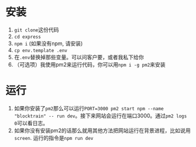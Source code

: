 # 安装

1. `git clone`这份代码
2. `cd express`
3. `npm i` (如果没有npm, 请安装)
4. `cp env.template .env`
5. 在`.env`替换掉那些变量。可以问客户要，或者我私下给你
6. （可选项）我使用pm2来运行代码，你可以用`npm i -g pm2`来安装

# 运行

1. 如果你安装了`pm2`那么可以运行`PORT=3000 pm2 start npm --name "blocktrain" -- run dev`。接下来网站会运行在端口3000。通过`pm2 logs 0`可以看日志。
2. 如果你没有安装pm2的话那么就用其他方法把网站运行在背景进程，比如说用`screen`. 运行的指令是`npm run dev`
